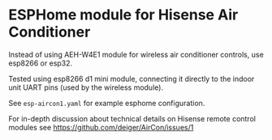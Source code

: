 # ESPHome module for Hisense Air Conditioner

Instead of using AEH-W4E1 module for wireless air conditioner controls, use esp8266 or esp32.

Tested using esp8266 d1 mini module, connecting it directly to the indoor unit UART pins (used by the wireless module).

See `esp-aircon1.yaml` for example esphome configuration.

For in-depth discussion about technical details on Hisense remote control modules see https://github.com/deiger/AirCon/issues/1
